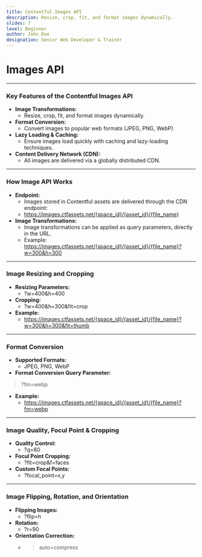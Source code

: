 ```yaml
---
title: Contentful Images API
description: Resize, crop, fit, and format images dynamically.
slides: 7
level: Beginner
author: John Doe
designation: Senior Web Developer & Trainer
---
```


<!-- Slide 1 -->
# Images API

---

<!-- Slide 2 -->
### Key Features of the Contentful Images API

- **Image Transformations:**
    - Resize, crop, fit, and format images dynamically.
- **Format Conversion:**
    - Convert images to popular web formats (JPEG, PNG, WebP).
- **Lazy Loading & Caching:**
    - Ensure images load quickly with caching and lazy-loading techniques.
- **Content Delivery Network (CDN):**
    - All images are delivered via a globally distributed CDN.

---

<!-- Slide 3 -->
### How Image API Works

- **Endpoint:**
    - Images stored in Contentful assets are delivered through the CDN endpoint:
    - https://images.ctfassets.net/{space_id}/{asset_id}/{file_name}
- **Image Transformations:**
    - Image transformations can be applied as query parameters, directly in the URL.
    - Example: https://images.ctfassets.net/{space_id}/{asset_id}/{file_name}?w=300&h=300

---

<!-- Slide 4 -->
### Image Resizing and Cropping

- **Resizing Parameters:**
    - ?w=400&h=400
- **Cropping:**
    - ?w=400&h=300&fit=crop
- **Example:**
    - https://images.ctfassets.net/{space_id}/{asset_id}/{file_name}?w=300&h=300&fit=thumb

---

<!-- Slide 5 -->
### Format Conversion

- **Supported Formats:**
    - JPEG, PNG, WebP
- **Format Conversion Query Parameter:**
> ?fm=webp
- **Example:**
    - https://images.ctfassets.net/{space_id}/{asset_id}/{file_name}?fm=webp

---

<!-- Slide 6 -->
### Image Quality, Focul Point & Cropping

- **Quality Control:**
    - ?q=80
- **Focul Point Cropping:**
    - ?fit=crop&f=faces
- **Custom Focal Points:**
    - ?focal_point=x,y

---

<!-- Slide 7 -->
### Image Flipping, Rotation, and Orientation

- **Flipping Images:**
    - ?flip=h
- **Rotation:**
    - ?r=90
- **Orientation Correction:**
    - >auto=compress